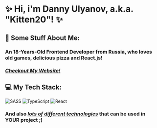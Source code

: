 # ✨ Hi, i'm Danny Ulyanov, a.k.a. "Kitten20"! ✨

## 💫 Some Stuff About Me:
### An 18-Years-Old Frontend Developer from Russia, who loves old games, delicious pizza and React.js!
### [*Checkout My Website!*](https://scriptkitty.ru)

## 💻 My Tech Stack:
![SASS](https://img.shields.io/badge/scss-%23239120.svg?style=for-the-badge&logo=sass&logoColor=white&color=E095D9)
![TypeScript](https://img.shields.io/badge/typescript-%23239120.svg?style=for-the-badge&logo=typescript&logoColor=white&color=%232CABE1)
![React](https://img.shields.io/badge/react-%23239120.svg?style=for-the-badge&logo=react&logoColor=white&color=2AD0E5)
### And also [*lots of different technologies*](https://scriptkitty.ru/en/about) that can be used in YOUR project ;)
